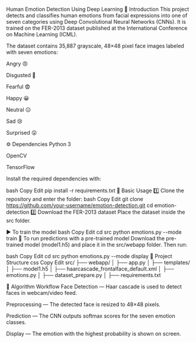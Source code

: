 Human Emotion Detection Using Deep Learning
📌 Introduction
This project detects and classifies human emotions from facial expressions into one of seven categories using Deep Convolutional Neural Networks (CNNs).
It is trained on the FER-2013 dataset published at the International Conference on Machine Learning (ICML).

The dataset contains 35,887 grayscale, 48×48 pixel face images labeled with seven emotions:

Angry 😠

Disgusted 🤢

Fearful 😨

Happy 😀

Neutral 😐

Sad 😢

Surprised 😲

⚙️ Dependencies
Python 3

OpenCV

TensorFlow

Install the required dependencies with:

bash
Copy
Edit
pip install -r requirements.txt
🚀 Basic Usage
1️⃣ Clone the repository and enter the folder:
bash
Copy
Edit
git clone https://github.com/your-username/emotion-detection.git
cd emotion-detection
2️⃣ Download the FER-2013 dataset
Place the dataset inside the src folder.

▶️ To train the model
bash
Copy
Edit
cd src
python emotions.py --mode train
👀 To run predictions with a pre-trained model
Download the pre-trained model (model1.h5) and place it in the src/webapp folder. Then run:

bash
Copy
Edit
cd src
python emotions.py --mode display
📂 Project Structure
css
Copy
Edit
src/
 ├── webapp/
 │    ├── app.py
 │    ├── templates/
 │    ├── model1.h5
 │    ├── haarcascade_frontalface_default.xml
 │    ├── emotions.py
 │    ├── dataset_prepare.py
 │
 ├── requirements.txt


🧠 Algorithm Workflow
Face Detection — Haar cascade is used to detect faces in webcam/video feed.

Preprocessing — The detected face is resized to 48×48 pixels.

Prediction — The CNN outputs softmax scores for the seven emotion classes.

Display — The emotion with the highest probability is shown on screen.

